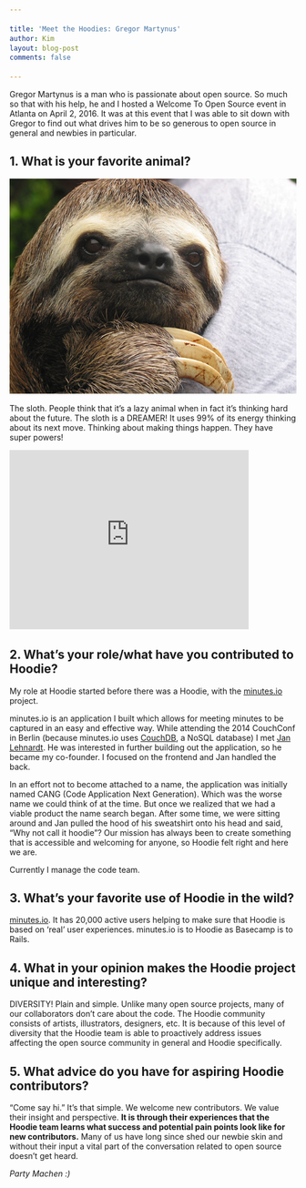 ```yaml
---

title: 'Meet the Hoodies: Gregor Martynus'
author: Kim
layout: blog-post
comments: false

---
```


Gregor Martynus is a man who is passionate about open source. So much so that with his help, he and I hosted a Welcome To Open Source event in Atlanta on April 2, 2016. It was at this event that I was able to sit down with Gregor to find out what drives him to be so generous to open source in general and newbies in particular.

## 1. What is your favorite animal?

[![Sloth](/blog/images/201604/sloth.jpg)](https://flic.kr/p/3JCmR)

The sloth. People think that it’s a lazy animal when in fact it’s thinking hard about the future. The sloth is a DREAMER! It uses 99% of its energy thinking about its next move. Thinking about making things happen. They have super powers!

<iframe width="420" height="315" src="https://www.youtube.com/embed/pwbpM6W2hZA" frameborder="0" allowfullscreen></iframe>

## 2. What’s your role/what have you contributed to Hoodie?

My role at Hoodie started before there was a Hoodie, with the [minutes.io](http://hood.ie/blog/minutes-offline-case-study.html) project.

minutes.io is an application I built which allows for meeting minutes to be captured in an easy and effective way. While attending the 2014 CouchConf in Berlin (because minutes.io uses [CouchDB](https://cwiki.apache.org/confluence/display/COUCHDB/Introduction), a NoSQL database) I met [Jan Lehnardt](https://twitter.com/janl). He was interested in further building out the application, so he became my co-founder. I focused on the frontend and Jan handled the back.

In an effort not to become attached to a name, the application was initially named CANG (Code Application Next Generation). Which was the worse name we could think of at the time. But once we realized that we had a viable product the name search began. After some time, we were sitting around and Jan pulled the hood of his sweatshirt onto his head and said, “Why not call it hoodie”? Our mission has always been to create something that is accessible and welcoming for anyone, so Hoodie felt right and here we are.

Currently I manage the code team.

## 3. What’s your favorite use of Hoodie in the wild?

[minutes.io](https://minutes.io/welcome). It has 20,000 active users helping to make sure that Hoodie is based on ‘real’ user experiences. minutes.io is to Hoodie as Basecamp is to Rails.

## 4. What in your opinion makes the Hoodie project unique and interesting?

DIVERSITY! Plain and simple. Unlike many open source projects, many of our collaborators don’t care about the code. The Hoodie community consists of artists, illustrators, designers, etc. It is because of this level of diversity that the Hoodie team is able to proactively address issues affecting the open source community in general and Hoodie specifically.

## 5. What advice do you have for aspiring Hoodie contributors?

“Come say hi.” It’s that simple. We welcome new contributors. We value their insight and perspective. __It is through their experiences that the Hoodie team learns what success and potential pain points look like for new contributors.__ Many of us have long since shed our newbie skin and without their input a vital part of the conversation related to open source doesn’t get heard.

_Party Machen :)_
